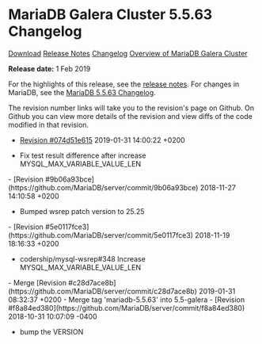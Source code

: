 # MariaDB Galera Cluster 5.5.63 Changelog

[Download](http://downloads.mariadb.org/mariadb-galera/5.5.63)
[Release Notes](/replication/galera-cluster/mariadb-galera-cluster-releases/mariadb-galera-55-release-notes/mariadb-galera-cluster-5563-release-notes)
[Changelog](/replication/galera-cluster/mariadb-galera-cluster-releases/mariadb-galera-55-changelogs/mariadb-galera-cluster-5563-changelog)
[Overview of MariaDB Galera Cluster](/replication/galera-cluster/what-is-mariadb-galera-cluster)

<strong>Release date:</strong> 1 Feb 2019

For the highlights of this release, see the
[release notes](/replication/galera-cluster/mariadb-galera-cluster-releases/mariadb-galera-55-release-notes/mariadb-galera-cluster-5563-release-notes). For changes in
MariaDB, see the [MariaDB 5.5.63 Changelog](/kb/en/mariadb-5563-changelog/).

The revision number links will take you to the revision's page on Github. On
Github you can view more details of the revision and view diffs of the code
modified in that revision.

- [Revision #074d51e615](https://github.com/MariaDB/server/commit/074d51e615)
<span class="cstm-style datetime">2019-01-31 14:00:22 +0200</span>
<ul start="1"><li>Fix test result difference after increase MYSQL_MAX_VARIABLE_VALUE_LEN
</li></ul>
- [Revision #9b06a93bce](https://github.com/MariaDB/server/commit/9b06a93bce)
<span class="cstm-style datetime">2018-11-27 14:10:58 +0200</span>
<ul start="1"><li>Bumped wsrep patch version to 25.25
</li></ul>
- [Revision #5e0117fce3](https://github.com/MariaDB/server/commit/5e0117fce3)
<span class="cstm-style datetime">2018-11-19 18:16:33 +0200</span>
<ul start="1"><li>codership/mysql-wsrep#348 Increase MYSQL_MAX_VARIABLE_VALUE_LEN
</li></ul>
- <span class="cstm-style merge">Merge [Revision #c28d7ace8b](https://github.com/MariaDB/server/commit/c28d7ace8b) 2019-01-31 08:32:37 +0200 - Merge tag 'mariadb-5.5.63' into 5.5-galera</span>
- [Revision #f8a84ed380](https://github.com/MariaDB/server/commit/f8a84ed380)
<span class="cstm-style datetime">2018-10-31 10:07:09 -0400</span>
<ul start="1"><li>bump the VERSION</li></ul>